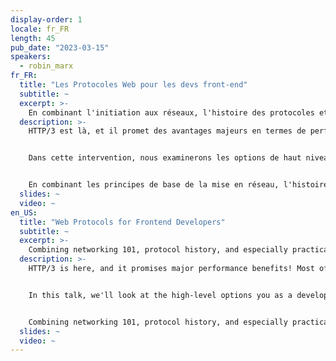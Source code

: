 ```yaml
---
display-order: 1
locale: fr_FR
length: 45
pub_date: "2023-03-15"
speakers:
  - robin_marx
fr_FR:
  title: "Les Protocoles Web pour les devs front-end"
  subtitle: ~
  excerpt: >-
    En combinant l'initiation aux réseaux, l'histoire des protocoles et des conseils pratiques, vous apprendrez ce qui se passe sous le capot et comment l'optimiser vous-même.
  description: >-
    HTTP/3 est là, et il promet des avantages majeurs en termes de performances ! La plupart d'entre eux sont facile d'accès, il suffit d'appuyer sur un bouton. Cependant, certains permettent, voire nécessitent, des ajustements de la part des équipes de dev (front-end) pour des performances optimales.


    Dans cette intervention, nous examinerons les options de haut niveau dont vous disposez en tant que développeur pour orienter le comportement de HTTP/2 et 3, ainsi que leur fonctionnement interne. Nous examinerons le préchargement, le chargement paresseux et les indices de priorité de réception/priorité. Nous jetons un regard critique sur le fait de maintenir votre HTML/CSS de base à moins de 14 Ko à l'ère du 0-RTT. Nous discuterons également de la nouvelle tendance des 103 Early Hints, alias "Server Push Killer".


    En combinant les principes de base de la mise en réseau, l'histoire des protocoles et des conseils pratiques, vous apprendrez ce qui se passe sous le capot et comment le régler vous-même.
  slides: ~
  video: ~
en_US:
  title: "Web Protocols for Frontend Developers"
  subtitle: ~
  excerpt: >-
    Combining networking 101, protocol history, and especially practical tips, you'll learn what's happening under the hood and how to tune it yourself.
  description: >-
    HTTP/3 is here, and it promises major performance benefits! Most of these we get for free, with just the flip of a switch. Some however allow or even require tweaking by (frontend) developers for optimal performance.


    In this talk, we'll look at the high-level options you as a developer have to steer HTTP/2 and 3 behaviour, and how those actually work internally. We'll consider preloading, lazy loading and fetchpriority/priority hints. We take a critical look at keeping your core HTML/CSS smaller than 14KB in the 0-RTT era. And we'll also discuss the new hotness of 103 Early Hints, aka ""Server Push Killer"".


    Combining networking 101, protocol history, and especially practical tips, you'll learn what's happening under the hood and how to tune it yourself.
  slides: ~
  video: ~
---
```

